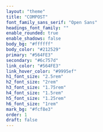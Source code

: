 ```yaml
---
layout: "theme"
title: "COMPOST"
font_family_sans_serif: "Open Sans"
headings_font_family: ""
enable_rounded: true
enable_shadows: false
body_bg: "#ffffff"
body_color: "#212529"
primary: "#564FE3"
secondary: "#6c757d"
link_color: "#564FE3"
link_hover_color: "#9995ef"
h1_font_size: "2.5rem"
h2_font_size: "2rem"
h3_font_size: "1.75rem"
h4_font_size: "1.5rem"
h5_font_size: "1.25rem"
h6_font_size: "1rem"
mark_bg: "#fcf8e3"
order: 1
draft: false
---
```

